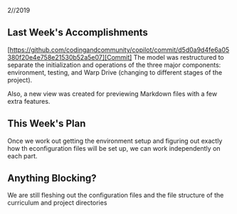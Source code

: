 2//2019

## Last Week's Accomplishments

[https://github.com/codingandcommunity/copilot/commit/d5d0a9d4fe6a05380f20e4e758e21530b52a5e07][Commit] The model was restructured to separate the initialization and operations of the three major components: environment, testing, and Warp Drive (changing to different stages of the project).

Also, a new view was created for previewing Markdown files with a few extra features.

## This Week's Plan

Once we work out getting the environment setup and figuring out exactly how th econfiguration files will be set up, we can work independently on each part.

## Anything Blocking?

We are still fleshing out the configuration files and the file structure of the curriculum and project directories


